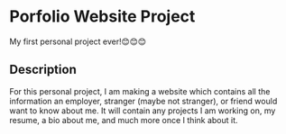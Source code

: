 # Porfolio Website Project

My first personal project ever!😊😊😊

## Description

For this personal project, I am making a website which contains all the information an employer, stranger (maybe not stranger), or friend would want to know about me. It will contain any projects I am working on, my resume, a bio about me, and much more once I think about it.
